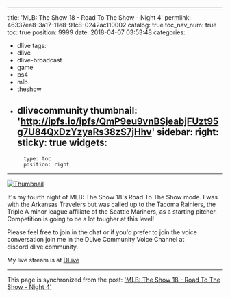 
---
title: 'MLB: The Show 18 - Road To The Show - Night 4'
permlink: 46337ea8-3a17-11e8-91c8-0242ac110002
catalog: true
toc_nav_num: true
toc: true
position: 9999
date: 2018-04-07 03:53:48
categories:
- dlive
tags:
- dlive
- dlive-broadcast
- game
- ps4
- mlb
- theshow
- dlivecommunity
thumbnail: 'http://ipfs.io/ipfs/QmP9eu9vnBSjeabjFUzt95g7U84QxDzYzyaRs38zS7jHhv'
sidebar:
    right:
        sticky: true
widgets:
    -
        type: toc
        position: right
---


[![Thumbnail](http://ipfs.io/ipfs/QmP9eu9vnBSjeabjFUzt95g7U84QxDzYzyaRs38zS7jHhv)](https://dlive.io/livestream/patrickulrich/46337ea8-3a17-11e8-91c8-0242ac110002)

It's my fourth night of MLB: The Show 18's Road To The Show mode. I was with the Arkansas Travelers but was called up to the Tacoma Rainiers, the Triple A minor league affiliate of the Seattle Mariners, as a starting pitcher. Competition is going to be a lot tougher at this level!

Please feel free to join in the chat or if you'd prefer to join the voice conversation join me in the DLive Community Voice Channel at discord.dlive.community.

My live stream is at [DLive](https://dlive.io/livestream/patrickulrich/46337ea8-3a17-11e8-91c8-0242ac110002)

- - -

This page is synchronized from the post: ['MLB: The Show 18 - Road To The Show - Night 4'](https://steemit.com/@patrickulrich/46337ea8-3a17-11e8-91c8-0242ac110002)
